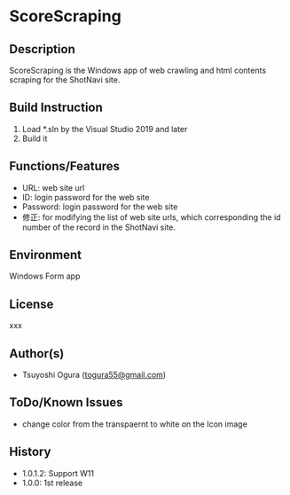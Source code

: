 # ScoreScraping
## Description
ScoreScraping is the Windows app of web crawling and html contents scraping for the ShotNavi site.  
## Build Instruction
1. Load *.sln by the Visual Studio 2019 and later   
2. Build it   
## Functions/Features  
- URL: web site url
- ID: login password for the web site
- Password: login password for the web site
- 修正: for modifying the list of web site urls, which corresponding the id number of the record in the ShotNavi site.
## Environment
Windows Form app
## License
xxx  
## Author(s)
* Tsuyoshi Ogura (togura55@gmail.com)  
## ToDo/Known Issues
* change color from the transpaernt to white on the Icon image
## History
* 1.0.1.2: Support W11
* 1.0.0: 1st release
